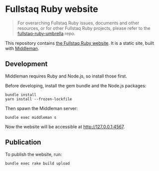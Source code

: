 # Fullstaq Ruby website

> For overarching Fullstaq Ruby issues, documents and other resources, or for other Fullstaq Ruby projects, please refer to the [fullstaq-ruby-umbrella](https://github.com/fullstaq-labs/fullstaq-ruby-umbrella) repo.

This repository contains [the Fullstaq Ruby website](https://fullstaqruby.org). It is a static site, built with [Middleman](https://middlemanapp.com/).

## Development

Middleman requires Ruby and Node.js, so install those first.

Before developing, install the gem bundle and the Node.js packages:

    bundle install
    yarn install --frozen-lockfile

Then spawn the Middleman server:

    bundle exec middleman s

Now the website will be accessible at http://127.0.0.1:4567.

## Publication

To publish the website, run:

    bundle exec rake build upload
